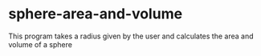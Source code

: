 # sphere-area-and-volume
This program takes a radius given by the user and calculates the area and volume of a sphere

